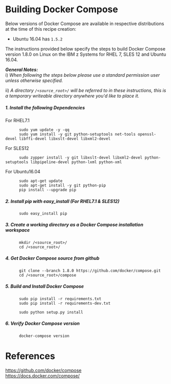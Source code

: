 <!---PACKAGE:Docker Compose--->
<!---DISTRO:RHEL 7.1:1.8--->
<!---DISTRO:SLES 12:1.8--->
<!---DISTRO:Ubuntu 16.x:Distro, 1.8--->

# Building Docker Compose

Below versions of Docker Compose are available in respective distributions at the time of this recipe creation:

*    Ubuntu 16.04 has `1.5.2`

The instructions provided below specify the steps to build Docker Compose version 1.8.0 on Linux on the IBM z Systems for RHEL 7, SLES 12 and Ubuntu 16.04.

_**General Notes:**_  
i) _When following the steps below please use a standard permission user unless otherwise specified._

ii) _A directory `/<source_root>/` will be referred to in these instructions, this is a temporary writeable directory anywhere you'd like to place it._

##### 1. Install the following Dependencies
For RHEL7.1 
```
      sudo yum update -y -qq
      sudo yum install -y git python-setuptools net-tools openssl-devel libffi-devel libxslt-devel libxml2-devel
```        

For SLES12
```
      sudo zypper install -y git libxslt-devel libxml2-devel python-setuptools libpipeline-devel python-lxml python-xml
```	   

For Ubuntu16.04
```
      sudo apt-get update
      sudo apt-get install -y git python-pip
      pip install --upgrade pip
```
	
##### 2. Install pip with easy_install (For RHEL7.1 & SLES12)
```
      sudo easy_install pip
```

##### 3. Create a working directory as a Docker Compose installation workspace  
```
      mkdir /<source_root>/
      cd /<source_root>/
```

##### 4. Get Docker Compose source from github
```
      git clone --branch 1.8.0 https://github.com/docker/compose.git
      cd /<source_root>/compose
```

##### 5. Build and Install Docker Compose
```
      sudo pip install -r requirements.txt
      sudo pip install -r requirements-dev.txt

      sudo python setup.py install
```
		
##### 6. Verify Docker Compose version
```
      docker-compose version
```
        
# References  
  https://github.com/docker/compose  
  https://docs.docker.com/compose/